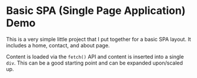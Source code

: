 # Basic SPA (Single Page Application) Demo

This is a very simple little project that I put together for a basic SPA layout. It includes a home, contact, and about page.

Content is loaded via the `fetch()` API and content is inserted into a single `div`. This can be a good starting point and can be expanded upon/scaled up.
